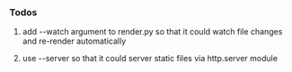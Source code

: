 ### Todos

1. add --watch argument to render.py so that it could watch file changes and re-render automatically

2. use --server so that it could server static files via http.server module
